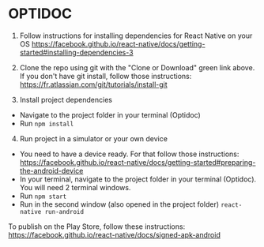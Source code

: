 # OPTIDOC

1. Follow instructions for installing dependencies for React Native on your OS https://facebook.github.io/react-native/docs/getting-started#installing-dependencies-3


2. Clone the repo using git with the "Clone or Download" green link above.
If you don't have git install, follow those instructions: https://fr.atlassian.com/git/tutorials/install-git


3. Install project dependencies
  - Navigate to the project folder in your terminal (Optidoc)
  - Run `npm install`

4. Run project in a simulator or your own device
  - You need to have a device ready. For that follow those instructions: https://facebook.github.io/react-native/docs/getting-started#preparing-the-android-device
  - In your terminal, navigate to the project folder in your terminal (Optidoc). You will need 2 terminal windows.
  - Run `npm start`
  - Run in the second window (also opened in the project folder) `react-native run-android`



To publish on the Play Store, follow these instructions: https://facebook.github.io/react-native/docs/signed-apk-android